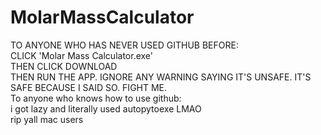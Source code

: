 # MolarMassCalculator
TO ANYONE WHO HAS NEVER USED GITHUB BEFORE: <br />
CLICK 'Molar Mass Calculator.exe'<br />
THEN CLICK DOWNLOAD <br />
THEN RUN THE APP. IGNORE ANY WARNING SAYING IT'S UNSAFE. IT'S SAFE BECAUSE I SAID SO. FIGHT ME. <br />
To anyone who knows how to use github: <br />
i got lazy and literally used autopytoexe LMAO <br />
rip yall mac users
